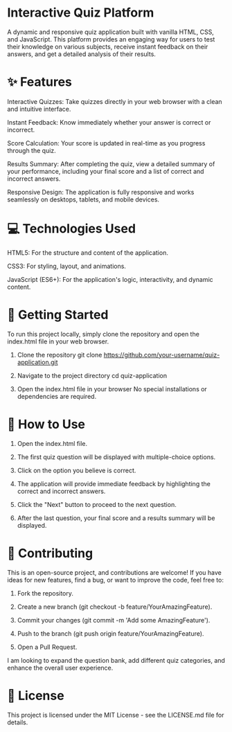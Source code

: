 # Interactive Quiz Platform

A dynamic and responsive quiz application built with vanilla HTML, CSS, and JavaScript. This platform provides an engaging way for users to test their knowledge on various subjects, receive instant feedback on their answers, and get a detailed analysis of their results.

# ✨ Features

Interactive Quizzes: Take quizzes directly in your web browser with a clean and intuitive interface.

Instant Feedback: Know immediately whether your answer is correct or incorrect.

Score Calculation: Your score is updated in real-time as you progress through the quiz.

Results Summary: After completing the quiz, view a detailed summary of your performance, including your final score and a list of correct and incorrect answers.

Responsive Design: The application is fully responsive and works seamlessly on desktops, tablets, and mobile devices.

# 💻 Technologies Used

HTML5: For the structure and content of the application.

CSS3: For styling, layout, and animations.

JavaScript (ES6+): For the application's logic, interactivity, and dynamic content.

# 🚀 Getting Started

To run this project locally, simply clone the repository and open the index.html file in your web browser.

1. Clone the repository
git clone https://github.com/your-username/quiz-application.git

2. Navigate to the project directory
cd quiz-application

3. Open the index.html file in your browser
No special installations or dependencies are required.

# 📖 How to Use

1. Open the index.html file.

2. The first quiz question will be displayed with multiple-choice options.

3. Click on the option you believe is correct.

4. The application will provide immediate feedback by highlighting the correct and incorrect answers.

5. Click the "Next" button to proceed to the next question.

6. After the last question, your final score and a results summary will be displayed.

# 🙌 Contributing

This is an open-source project, and contributions are welcome! If you have ideas for new features, find a bug, or want to improve the code, feel free to:

1. Fork the repository.

2. Create a new branch (git checkout -b feature/YourAmazingFeature).

3. Commit your changes (git commit -m 'Add some AmazingFeature').

4. Push to the branch (git push origin feature/YourAmazingFeature).

5. Open a Pull Request.

I am looking to expand the question bank, add different quiz categories, and enhance the overall user experience.

# 📄 License

This project is licensed under the MIT License - see the LICENSE.md file for details.
